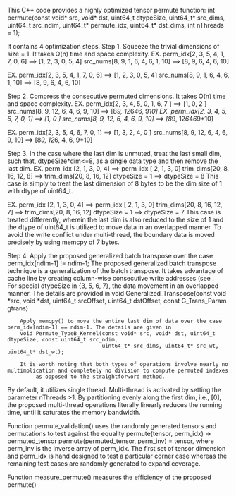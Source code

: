 This C++ code provides a highly optimized tensor permute function:
int permute(const void* src, void* dst, uint64_t dtypeSize, uint64_t* src_dims,
    uint64_t src_ndim, uint64_t* permute_idx, uint64_t* dst_dims, int nThreads = 1);

It contains 4 optimization steps.
Step 1. Squeeze the trivial dimensions of size = 1. It takes O(n) time and space complexity.
EX.   perm_idx[2, 3, 5, 4, 1, 7, 0,  6]  ==>  [1, 2, 3, 0, 5, 4]
      src_nums[8, 9, 1, 6, 4, 6, 1, 10]  ==>  [8, 9, 6, 4, 6, 10]

EX.   perm_idx[2, 3, 5, 4, 1, 7, 0,  6]  ==>  [1, 2, 3, 0, 5, 4]
      src_nums[8, 9, 1, 6, 4, 6, 1, 10]  ==>  [8, 9, 6, 4, 6, 10]      
      
 
Step 2. Compress the consecutive permuted dimensions. It takes O(n) time and space complexity.
EX.   perm_idx[2, 3,  4,  5,    0, 1,   6, 7 ]  ==>  [1,           0,    2 ]
      src_nums[8, 9,  12, 6,    4, 6,   9, 10]  ==>  [8*9,  12*6*4*6,  9*10]
EX.   perm_idx[2, 3,  4,  5,  6, 7,     0,  1]  ==>  [1,              0  ]
      src_nums[8, 9,  12, 6,  4, 6,     9, 10]  ==>  [8*9,  12*6*4*6*9*10] 
     
EX.   perm_idx[2, 3,   5,  4,   6, 7,   0,  1]  ==>  [1,     3,    2,   4,    0  ]
      src_nums[8, 9,   12, 6,   4, 6,   9, 10]  ==>  [8*9,  12*6,  4,   6,   9*10]        
  
Step 3. In the case where the last dim is unmuted, treat the last small dim, such that, dtypeSize*dim<=8, as a single data type 
         and then remove the last dim.
EX. perm_idx [2,  1,  3,  0, 4]   ==> perm_idx [ 2, 1,  3,  0]
    trim_dims[20, 8, 16, 12, 8]   ==> trim_dims[20, 8, 16, 12]
    dtypeSize = 1                 ==> dtypeSize = 8
This case is simply to treat the last dimension of 8 bytes to be the dim size of 1 with dtype of uint64_t. 
    
EX.   perm_idx [2,  1,  3,  0, 4]   ==> perm_idx [ 2, 1,  3,  0]
      trim_dims[20, 8, 16, 12, 7]   ==> trim_dims[20, 8, 16, 12]
      dtypeSize = 1                 ==> dtypeSize = 7
This case is treated differently, wherein the last dim is also reduced to the size of 1 and the dtype of uint64_t is utilized to move data in an overlapped manner. 
To avoid the write conflict under multi-thread, the boundary data is moved precisely by using memcpy of 7 bytes. 
 
Step 4. Apply the proposed generalized batch transpose over the case perm_idx[ndim-1] != ndim-1;
        The proposed generalized batch transpose technique is a generalization of the batch transpose. 
        It takes advantage of cache line by creating column-wise consecutive write addresses (see .  
        For special dtypeSize in {3, 5, 6, 7}, the data movement in an overlapped manner. The details are provided in
        void Generalized_Transpose(const void *src, void *dst, uint64_t srcOffset, uint64_t dstOffset, const G_Trans_Param gtrans)

        Apply memcpy() to move the entire last dim of data over the case perm_idx[ndim-1] == ndim-1. The details are given in 
        void Permute_TypeB_Kernel(const void* src, void* dst, uint64_t dtypeSize, const uint64_t src_ndim,
                                  uint64_t* src_dims, uint64_t* src_wt, uint64_t* dst_wt);
    
        It is worth noting that both types of operations involve nearly no multimplication and completely no division to compute permuted indexes
             as opposed to the straightforword method.
 
By default, it utilizes single thread. Multi-thread is activated by setting the parameter nThreads >1.
By partitioning evenly along the first dim, i.e., [0], the proposed multi-thread operations literally linearly reduces the running time,
until it saturates the memory bandwidth.
 

Function permute_validation() uses the randomly generated tensors and permutations to test against the equality
permute(tensor, perm_idx) -> permuted_tensor
permute(permuted_tensor, perm_inv) = tensor, where perm_inv is the inverse array of perm_idx.
The first set of tensor dimension and perm_idx is hand designed to test a particular corner case
whereas the remaining test cases are randomly generated to expand coverage. 

 Function measure_permute() measures the efficiency of the proposed permute()
